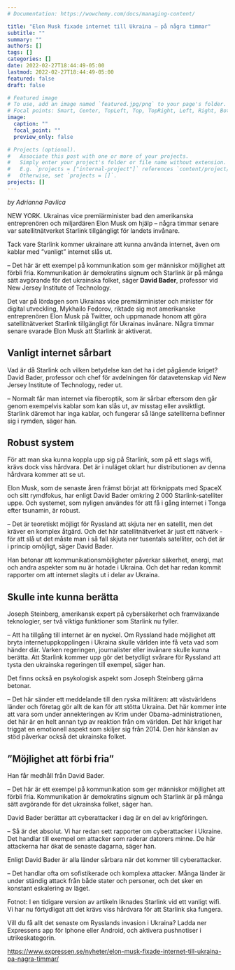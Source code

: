 ```yaml
---
# Documentation: https://wowchemy.com/docs/managing-content/

title: "Elon Musk fixade internet till Ukraina – på några timmar"
subtitle: ""
summary: ""
authors: []
tags: []
categories: []
date: 2022-02-27T18:44:49-05:00
lastmod: 2022-02-27T18:44:49-05:00
featured: false
draft: false

# Featured image
# To use, add an image named `featured.jpg/png` to your page's folder.
# Focal points: Smart, Center, TopLeft, Top, TopRight, Left, Right, BottomLeft, Bottom, BottomRight.
image:
  caption: ""
  focal_point: ""
  preview_only: false

# Projects (optional).
#   Associate this post with one or more of your projects.
#   Simply enter your project's folder or file name without extension.
#   E.g. `projects = ["internal-project"]` references `content/project/deep-learning/index.md`.
#   Otherwise, set `projects = []`.
projects: []
---
```


*by Adrianna Pavlica*

NEW YORK. Ukrainas vice premiärminister bad den amerikanska entreprenören och miljardären Elon Musk om hjälp – några timmar senare var satellitnätverket Starlink tillgängligt för landets invånare.

Tack vare Starlink kommer ukrainare att kunna använda internet, även om kablar med ”vanligt” internet slås ut.

– Det här är ett exempel på kommunikation som ger människor möjlighet att förbli fria. Kommunikation är demokratins signum och Starlink är på många sätt avgörande för det ukrainska folket, säger **David Bader**, professor vid New Jersey Institute of Technology.

Det var på lördagen som Ukrainas vice premiärminister och minister för digital utveckling, Mykhailo Fedorov, riktade sig mot amerikanske entreprenören Elon Musk på Twitter, och uppmanade honom att göra satellitnätverket Starlink tillgängligt för Ukrainas invånare. Några timmar senare svarade Elon Musk att Starlink är aktiverat.

## Vanligt internet sårbart ##

Vad är då Starlink och vilken betydelse kan det ha i det pågående kriget? David Bader, professor och chef för avdelningen för datavetenskap vid New Jersey Institute of Technology, reder ut.

– Normalt får man internet via fiberoptik, som är sårbar eftersom den går genom exempelvis kablar som kan slås ut, av misstag eller avsiktligt. Starlink däremot har inga kablar, och fungerar så länge satelliterna befinner sig i rymden, säger han.

## Robust system ##

För att man ska kunna koppla upp sig på Starlink, som på ett slags wifi, krävs dock viss hårdvara. Det är i nuläget oklart hur distributionen av denna hårdvara kommer att se ut.

Elon Musk, som de senaste åren främst börjat att förknippats med SpaceX och sitt rymdfokus, har enligt David Bader omkring 2 000 Starlink-satelliter uppe. Och systemet, som nyligen användes för att få i gång internet i Tonga efter tsunamin, är robust.

– Det är teoretiskt möjligt för Ryssland att skjuta ner en satellit, men det kräver en komplex åtgärd. Och det här satellitnätverket är just ett nätverk - för att slå ut det måste man i så fall skjuta ner tusentals satelliter, och det är i princip omöjligt, säger David Bader.

Han betonar att kommunikationsmöjligheter påverkar säkerhet, energi, mat och andra aspekter som nu är hotade i Ukraina.  Och det har redan kommit rapporter om att internet slagits ut i delar av Ukraina.

## Skulle inte kunna berätta ##

Joseph Steinberg, amerikansk expert på cybersäkerhet och framväxande teknologier, ser två viktiga funktioner som Starlink nu fyller.

– Att ha tillgång till internet är en nyckel. Om Ryssland hade möjlighet att bryta internetuppkopplingen i Ukraina skulle världen inte få veta vad som händer där. Varken regeringen, journalister eller invånare skulle kunna berätta. Att Starlink kommer upp gör det betydligt svårare för Ryssland att tysta den ukrainska regeringen till exempel, säger han.

Det finns också en psykologisk aspekt som Joseph Steinberg gärna betonar.

– Det här sänder ett meddelande till den ryska militären: att västvärldens länder och företag gör allt de kan för att stötta Ukraina. Det här kommer inte att vara som under annekteringen av Krim under Obama-administrationen, det här är en helt annan typ av reaktion från om världen. Det här kriget har triggat en emotionell aspekt som skiljer sig från 2014. Den här känslan av stöd påverkar också det ukrainska folket.

## ”Möjlighet att förbi fria” ##

Han får medhåll från David Bader.

– Det här är ett exempel på kommunikation som ger människor möjlighet att förbli fria. Kommunikation är demokratins signum och Starlink är på många sätt avgörande för det ukrainska folket, säger han.

David Bader berättar att cyberattacker i dag är en del av krigföringen.

– Så är det absolut. Vi har redan sett rapporter om cyberattacker i Ukraine. Det handlar till exempel om attacker som raderar datorers minne. De här attackerna har ökat de senaste dagarna, säger han.

Enligt David Bader är alla länder sårbara när det kommer till cyberattacker.

– Det handlar ofta om sofistikerade och komplexa attacker. Många länder är under ständig attack från både stater och personer, och det sker en konstant eskalering av läget.

Fotnot: I en tidigare version av artikeln liknades Starlink vid ett vanligt wifi. Vi har nu förtydligat att det krävs viss hårdvara för att Starlink ska fungera.

ViIl du få allt det senaste om Rysslands invasion i Ukraina? Ladda ner Expressens app för Iphone eller Android, och aktivera pushnotiser i utrikeskategorin.

https://www.expressen.se/nyheter/elon-musk-fixade-internet-till-ukraina-pa-nagra-timmar/

